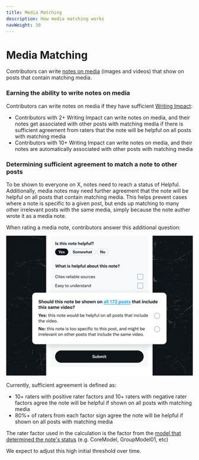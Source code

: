 ```yaml
---
title: Media Matching
description: How media matching works
navWeight: 30
---
```

# Media Matching

Contributors can write [notes on media](../contributing/notes-on-media.md) (images and videos) that show on posts that contain matching media. 

### Earning the ability to write notes on media
Contributors can write notes on media if they have sufficient [Writing Impact](../contributing/writing-and-rating-impact.md):
* Contributors with 2+ Writing Impact can write notes on media, and their notes get associated with other posts with matching media if there is sufficient agreement from raters that the note will be helpful on all posts with matching media
* Contributors with 10+ Writing Impact can write notes on media, and their notes are automatically associated with other posts with matching media

### Determining sufficient agreement to match a note to other posts
To be shown to everyone on X, notes need to reach a status of Helpful. Additionally, media notes may need further agreement that the note will be helpful on all posts that contain matching media. This helps prevent cases where a note is specific to a given post, but ends up matching to many other irrelevant posts with the same media, simply because the note auther wrote it as a media note. 

When rating a media note, contributors answer this additional question:

![Media match rating question](../images/media-note-match-upgrade.png)

Currently, sufficient agreement is defined as:
* 10+ raters with positive rater factors and 10+ raters with negative rater factors agree the note will be helpful if shown on all posts with matching media
* 80%+ of raters from each factor sign agree the note will be helpful if shown on all posts with matching media

The rater factor used in the calculation is the factor from the [model that determined the note's status](ranking-notes.md#multi-model-note-ranking) (e.g. CoreModel, GroupModel01, etc)

We expect to adjust this high initial threshold over time.

